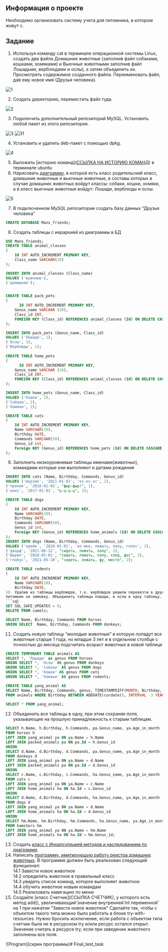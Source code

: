 ## Информация о проекте
Необходимо организовать систему учета для питомника, в котором живут
c.

## Задание
1. Используя команду cat в терминале операционной системы Linux, создать
два файла Домашние животные (заполнив файл собаками, кошками,
хомяками) и Вьючные животными заполнив файл Лошадьми, верблюдами и
ослы), а затем объединить их. Просмотреть содержимое созданного файла.
Переименовать файл, дав ему новое имя (Друзья человека).

![1](https://github.com/El-Barto-13/Final_test_task/assets/127038873/b11f93b6-4e5b-4389-83d6-004e80344617)

2. Создать директорию, переместить файл туда.

![2](https://github.com/El-Barto-13/Final_test_task/assets/127038873/5fcd26d9-278f-487d-883c-c2232cfc19a0)


3. Подключить дополнительный репозиторий MySQL. Установить любой пакет
из этого репозитория.

![3](https://github.com/El-Barto-13/Final_test_task/assets/127038873/ec86c096-cc9b-4c8e-9ed6-86bd6dcc1239)
![31](https://github.com/El-Barto-13/Final_test_task/assets/127038873/0eb9aa97-e0f2-49f0-b7a5-8eea262d4917)

4. Установить и удалить deb-пакет с помощью dpkg.

![4](https://github.com/El-Barto-13/Final_test_task/assets/127038873/d5219910-2987-4a8c-b3e3-7a74b1d8726d)

5. Выложить [историю команд]([ССЫЛКА НА ИСТОРИЮ КОМАНД](https://github.com/El-Barto-13/Final_test_task/blob/main/HistoryCommandsUbuntuTerminal.md)) в терминале ubuntu
6. Нарисовать [диаграмму](![5](https://github.com/El-Barto-13/Final_test_task/assets/127038873/454acbc0-6785-49ce-b4eb-b5af3df5eb86)), в которой есть класс родительский класс, домашние
животные и вьючные животные, в составы которых в случае домашних
животных войдут классы: собаки, кошки, хомяки, а в класс вьючные животные
войдут: Лошади, верблюды и ослы.

![5](https://github.com/El-Barto-13/Final_test_task/assets/127038873/63482fca-85e3-43fc-8975-1d0983e9e8bf)

7. В подключенном MySQL репозитории создать базу данных “Друзья
человека”
```sql
CREATE DATABASE Mans_friends;
```

8. Создать таблицы с иерархией из диаграммы в БД
```sql
USE Mans_friends;
CREATE TABLE animal_classes
(
	Id INT AUTO_INCREMENT PRIMARY KEY, 
	Class_name VARCHAR(20)
);

INSERT INTO animal_classes (Class_name)
VALUES ('вьючные'),
('домашние');  


CREATE TABLE pack_pets
(
	  Id INT AUTO_INCREMENT PRIMARY KEY,
    Genus_name VARCHAR (20),
    Class_id INT,
    FOREIGN KEY (Class_id) REFERENCES animal_classes (Id) ON DELETE CASCADE ON UPDATE CASCADE
);

INSERT INTO pack_pets (Genus_name, Class_id)
VALUES ('Лошади', 1),
('Ослы', 1),  
('Верблюды', 1); 
    
CREATE TABLE home_pets
(
	  Id INT AUTO_INCREMENT PRIMARY KEY,
    Genus_name VARCHAR (20),
    Class_id INT,
    FOREIGN KEY (Class_id) REFERENCES animal_classes (Id) ON DELETE CASCADE ON UPDATE CASCADE
);

INSERT INTO home_pets (Genus_name, Class_id)
VALUES ('Кошки', 2),
('Собаки', 2),  
('Хомяки', 2); 

CREATE TABLE cats 
(       
    Id INT AUTO_INCREMENT PRIMARY KEY, 
    Name VARCHAR(20), 
    Birthday DATE,
    Commands VARCHAR(50),
    Genus_id int,
    Foreign KEY (Genus_id) REFERENCES home_pets (Id) ON DELETE CASCADE ON UPDATE CASCADE
);
```
9. Заполнить низкоуровневые таблицы именами(животных), командами
которые они выполняют и датами рождения
```sql
INSERT INTO cats (Name, Birthday, Commands, Genus_id)
VALUES ('мурзик', '2011-01-01', 'кс-кс-кс', 1),
('пряник', '2016-01-01', "фыр-фыр!", 1),  
('кекс', '2017-01-01', "ц-ц-ц-ц", 1); 

CREATE TABLE dogs 
(       
    Id INT AUTO_INCREMENT PRIMARY KEY, 
    Name VARCHAR(20), 
    Birthday DATE,
    Commands VARCHAR(50),
    Genus_id int,
    Foreign KEY (Genus_id) REFERENCES home_animals (Id) ON DELETE CASCADE ON UPDATE CASCADE
);
INSERT INTO dogs (Name, Birthday, Commands, Genus_id)
VALUES ('крейв', '2020-01-01', 'ко мне, лежать, лапу, голос', 2),
('дворф', '2021-06-12', "сидеть, лежать, лапу", 2),  
('Шарик', '2018-05-01', "сидеть, лежать, лапу, след, фас", 2), 
('глобус', '2021-05-10', "сидеть, лежать, фу, место", 2);

CREATE TABLE rodents 
(       
    Id INT AUTO_INCREMENT PRIMARY KEY, 
    Name VARCHAR(20), 
    Birthday DATE,
10. Удалив из таблицы верблюдов, т.к. верблюдов решили перевезти в другой
питомник на зимовку. Объединить таблицы лошади, и ослы в одну таблицу.
```sql
SET SQL_SAFE_UPDATES = 0;
DELETE FROM camels;

SELECT Name, Birthday, Commands FROM horses
UNION SELECT  Name, Birthday, Commands FROM donkeys;
```

11. Создать новую таблицу “молодые животные” в которую попадут все
животные старше 1 года, но младше 3 лет и в отдельном столбце с точностью
до месяца подсчитать возраст животных в новой таблице
```sql
CREATE TEMPORARY TABLE animals AS 
SELECT *, 'Лошади' as genus FROM horses
UNION SELECT *, 'Ослы' AS genus FROM donkeys
UNION SELECT *, 'Собаки' AS genus FROM dogs
UNION SELECT *, 'Кошки' AS genus FROM cats
UNION SELECT *, 'Хомяки' AS genus FROM rodents;

CREATE TABLE yang_animal AS
SELECT Name, Birthday, Commands, genus, TIMESTAMPDIFF(MONTH, Birthday, CURDATE()) AS Age_in_month
FROM animals WHERE Birthday BETWEEN ADDDATE(curdate(), INTERVAL -3 YEAR) AND ADDDATE(CURDATE(), INTERVAL -1 YEAR);
 
SELECT * FROM yang_animal;
```
12. Объединить все таблицы в одну, при этом сохраняя поля, указывающие на
прошлую принадлежность к старым таблицам.
```sql
SELECT h.Name, h.Birthday, h.Commands, pa.Genus_name, ya.Age_in_month 
FROM horses h
LEFT JOIN yang_animal ya ON ya.Name = h.Name
LEFT JOIN packed_animals pa ON pa.Id = h.Genus_id
UNION 
SELECT d.Name, d.Birthday, d.Commands, pa.Genus_name, ya.Age_in_month 
FROM donkeys d 
LEFT JOIN yang_animal ya ON ya.Name = d.Name
LEFT JOIN packed_animals pa ON pa.Id = d.Genus_id
UNION
SELECT c.Name, c.Birthday, c.Commands, ha.Genus_name, ya.Age_in_month 
FROM cats c
LEFT JOIN yang_animal ya ON ya.Name = c.Name
LEFT JOIN home_animals ha ON ha.Id = c.Genus_id
UNION
SELECT d.Name, d.Birthday, d.Commands, ha.Genus_name, ya.Age_in_month 
FROM dogs d
LEFT JOIN yang_animal ya ON ya.Name = d.Name
LEFT JOIN home_animals ha ON ha.Id = d.Genus_id
UNION
SELECT hm.Name, hm.Birthday, hm.Commands, ha.Genus_name, ya.Age_in_month 
FROM hamsters hm
LEFT JOIN yang_animal ya ON ya.Name = hm.Name
LEFT JOIN home_animals ha ON ha.Id = hm.Genus_id;
```

13. Создать [класс с Инкапсуляцией методов и наследованием по диаграмме](Модель).
14. Написать [программу, имитирующую работу реестра домашних животных](src).
В программе должен быть реализован следующий функционал:    
	14.1 Завести новое животное    
	14.2 определять животное в правильный класс    
	14.3 увидеть список команд, которое выполняет животное    
	14.4 обучить животное новым командам    
	14.5 Реализовать навигацию по меню    
15. Создайте [класс Счетчик](ССЫЛКА СЧЕТЧИК), у которого есть метод add(), увеличивающий̆
значение внутренней̆ int переменной̆ на 1 при нажатии “Завести новое
животное” Сделайте так, чтобы с объектом такого типа можно было работать в
блоке try-with-resources. Нужно бросить исключение, если работа с объектом
типа счетчик была не в ресурсном try и/или ресурс остался открыт. Значение
считать в ресурсе try, если при заведении животного заполнены все поля.

![Program](скрин программы)# Final_test_task
